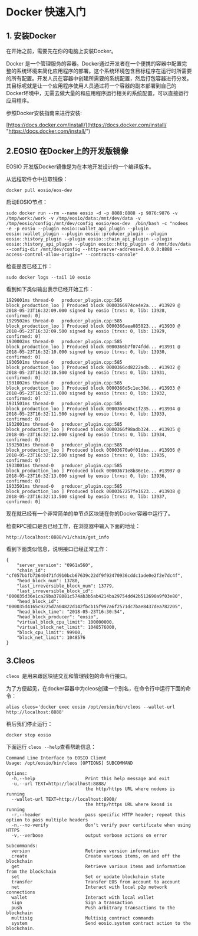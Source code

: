 # Docker 快速入门

## 1. 安装Docker

在开始之前，需要先在你的电脑上安装Docker。

Docker 是一个管理服务的容器。Docker通过开发者在一个便携的容器中配置完整的系统环境来简化应用程序的部署。这个系统环境包含目标程序在运行时所需要的所有配置。开发人员在容器中创建所需要的系统配置，然后打包容器进行分发。其目标呢就是让一个应用程序使用人员通过将一个容器的副本部署到自己的Docker环境中，无需去做大量的和应用程序运行相关的系统配置，可以直接运行应用程序。

参照Docker安装指南来进行安装:

[https://docs.docker.com/install/](https://docs.docker.com/install/ "https://docs.docker.com/install/")

## 2.EOSIO 在Docker上的开发版镜像

EOSIO 开发版Docker镜像是为在本地开发设计的一个编译版本。

从远程软件仓中拉取镜像：

	docker pull eosio/eos-dev
	
启动EOSIO节点：

	sudo docker run --rm --name eosio -d -p 8888:8888 -p 9876:9876 -v /tmp/work:/work -v /tmp/eosio/data:/mnt/dev/data -v /tmp/eosio/config:/mnt/dev/config eosio/eos-dev  /bin/bash -c "nodeos -e -p eosio --plugin eosio::wallet_api_plugin --plugin eosio::wallet_plugin --plugin eosio::producer_plugin --plugin eosio::history_plugin --plugin eosio::chain_api_plugin --plugin eosio::history_api_plugin --plugin eosio::http_plugin -d /mnt/dev/data --config-dir /mnt/dev/config --http-server-address=0.0.0.0:8888 --access-control-allow-origin=* --contracts-console"

检查是否已经工作：

	sudo docker logs --tail 10 eosio

看到如下类似输出表示已经开始工作：

	1929001ms thread-0   producer_plugin.cpp:585       block_production_loo ] Produced block 0000366974ce4e2a... #13929 @ 2018-05-23T16:32:09.000 signed by eosio [trxs: 0, lib: 13928, confirmed: 0]
	1929502ms thread-0   producer_plugin.cpp:585       block_production_loo ] Produced block 0000366aea085023... #13930 @ 2018-05-23T16:32:09.500 signed by eosio [trxs: 0, lib: 13929, confirmed: 0]
	1930002ms thread-0   producer_plugin.cpp:585       block_production_loo ] Produced block 0000366b7f074fdd... #13931 @ 2018-05-23T16:32:10.000 signed by eosio [trxs: 0, lib: 13930, confirmed: 0]
	1930501ms thread-0   producer_plugin.cpp:585       block_production_loo ] Produced block 0000366cd8222adb... #13932 @ 2018-05-23T16:32:10.500 signed by eosio [trxs: 0, lib: 13931, confirmed: 0]
	1931002ms thread-0   producer_plugin.cpp:585       block_production_loo ] Produced block 0000366d5c1ec38d... #13933 @ 2018-05-23T16:32:11.000 signed by eosio [trxs: 0, lib: 13932, confirmed: 0]
	1931501ms thread-0   producer_plugin.cpp:585       block_production_loo ] Produced block 0000366e45c1f235... #13934 @ 2018-05-23T16:32:11.500 signed by eosio [trxs: 0, lib: 13933, confirmed: 0]
	1932001ms thread-0   producer_plugin.cpp:585       block_production_loo ] Produced block 0000366f98adb324... #13935 @ 2018-05-23T16:32:12.000 signed by eosio [trxs: 0, lib: 13934, confirmed: 0]
	1932501ms thread-0   producer_plugin.cpp:585       block_production_loo ] Produced block 00003670a0f01daa... #13936 @ 2018-05-23T16:32:12.500 signed by eosio [trxs: 0, lib: 13935, confirmed: 0]
	1933001ms thread-0   producer_plugin.cpp:585       block_production_loo ] Produced block 00003671e8b36e1e... #13937 @ 2018-05-23T16:32:13.000 signed by eosio [trxs: 0, lib: 13936, confirmed: 0]
	1933501ms thread-0   producer_plugin.cpp:585       block_production_loo ] Produced block 0000367257fe1623... #13938 @ 2018-05-23T16:32:13.500 signed by eosio [trxs: 0, lib: 13937, confirmed: 0]
	
现在就已经有一个非常简单的单节点区块链在你的Docker容器中运行了。

检查RPC接口是否已经工作，在浏览器中输入下面的地址：

	http://localhost:8888/v1/chain/get_info
	
看到下面类似信息，说明接口已经正常工作：

	{
	    "server_version": "0961a560",
	    "chain_id": "cf057bbfb72640471fd910bcb67639c22df9f92470936cddc1ade0e2f2e7dc4f",
	    "head_block_num": 13780,
	    "last_irreversible_block_num": 13779,
	    "last_irreversible_block_id": "000035d36e1ca29ba378081c574ab3b5ab4214ba29754dd42b512690a9f03e80",
	    "head_block_id": "000035d4165c9225d7a04822d142fbcb15f997a6f2571dc7bae8437dea782205",
	    "head_block_time": "2018-05-23T16:30:54",
	    "head_block_producer": "eosio",
	    "virtual_block_cpu_limit": 100000000,
	    "virtual_block_net_limit": 1048576000,
	    "block_cpu_limit": 99900,
	    "block_net_limit": 1048576
	}
	
## 3.Cleos

`cleos `是用来跟区块链交互和管理钱包的命令行接口。

为了方便起见，在docker容器中为cleos创建一个别名，在命令行中运行下面的命令：

	alias cleos='docker exec eosio /opt/eosio/bin/cleos --wallet-url http://localhost:8888'

稍后我们停止运行：

	docker stop eosio

下面运行 `cleos --help`查看帮助信息：

	Command Line Interface to EOSIO Client
	Usage: /opt/eosio/bin/cleos [OPTIONS] SUBCOMMAND
	
	Options:
	  -h,--help                   Print this help message and exit
	  -u,--url TEXT=http://localhost:8888/
	                              the http/https URL where nodeos is running
	  --wallet-url TEXT=http://localhost:8900/
	                              the http/https URL where keosd is running
	  -r,--header                 pass specific HTTP header; repeat this option to pass multiple headers
	  -n,--no-verify              don't verify peer certificate when using HTTPS
	  -v,--verbose                output verbose actions on error
	
	Subcommands:
	  version                     Retrieve version information
	  create                      Create various items, on and off the blockchain
	  get                         Retrieve various items and information from the blockchain
	  set                         Set or update blockchain state
	  transfer                    Transfer EOS from account to account
	  net                         Interact with local p2p network connections
	  wallet                      Interact with local wallet
	  sign                        Sign a transaction
	  push                        Push arbitrary transactions to the blockchain
	  multisig                    Multisig contract commands
	  system                      Send eosio.system contract action to the blockchain.

